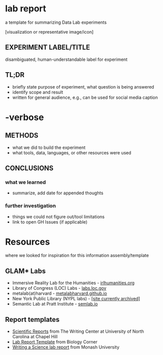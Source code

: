 # lab report
a template for summarizing Data Lab experiments

[visualization or representative image/icon]

## EXPERIMENT LABEL/TITLE
disambiguated, human-understandable label for experiment

## TL;DR
- briefly state purpose of experiment, what question is being answered
- identify scope and result
- written for general audience, e.g., can be used for social media caption

# -verbose

## METHODS
- what we did to build the experiment
- what tools, data, languages, or other resources were used

## CONCLUSIONS
### what we learned
- summarize, add date for appended thoughts

### further investigation 
- things we could not figure out/tool limitations
- link to open GH Issues (if applicable)


# Resources
where we looked for inspiration for this information assembly/template

## GLAM* Labs
- Immersive Reality Lab for the Humanities - [irlhumanities.org](https://irlhumanities.org/)
- Library of Congress (LOC) Labs - [labs.loc.gov](https://labs.loc.gov/)
- metalab(at)harvard - [metalabharvard.github.io](https://metalabharvard.github.io/)
- New York Public Library (NYPL labs) - [[site currently archived]](https://www.nypl.org/collections/labs)
- Semantic Lab at Pratt Institute - [semlab.io](https://semlab.io/)

## Report templates
- [Scientific Reports](https://writingcenter.unc.edu/tips-and-tools/scientific-reports/) from The Writing Center at University of North Carolina at Chapel Hill
- [Lab Report Template](https://www.biologycorner.com/worksheets/labreport.html) from Biology Corner
- [Writing a Science lab report](https://www.monash.edu/rlo/assignment-samples/science/science-writing-a-lab-report) from Monash University
